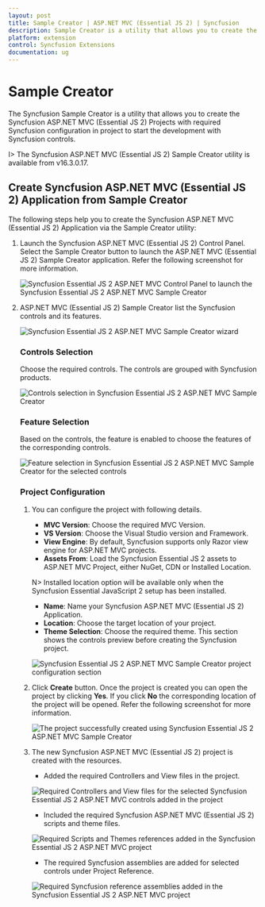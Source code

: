 ```yaml
---
layout: post
title: Sample Creator | ASP.NET MVC (Essential JS 2) | Syncfusion
description: Sample Creator is a utility that allows you to create the Syncfusion ASP.NET MVC (Essential JS 2) Projects with required Syncfusion controls
platform: extension
control: Syncfusion Extensions
documentation: ug
---
```


# Sample Creator

The Syncfusion Sample Creator is a utility that allows you to create the Syncfusion ASP.NET MVC (Essential JS 2) Projects with required Syncfusion configuration in project to start the development with Syncfusion controls.

I> The Syncfusion ASP.NET MVC (Essential JS 2) Sample Creator utility is available from v16.3.0.17.

## Create Syncfusion ASP.NET MVC (Essential JS 2) Application from Sample Creator

The following steps help you to create the Syncfusion ASP.NET MVC (Essential JS 2) Application via the Sample Creator utility:

1. Launch the Syncfusion ASP.NET MVC (Essential JS 2) Control Panel. Select the Sample Creator button to launch the ASP.NET MVC (Essential JS 2) Sample Creator application. Refer the following screenshot for more information. 

   ![Syncfusion Essential JS 2 ASP.NET MVC Control Panel to launch the Syncfusion Essential JS 2 ASP.NET MVC Sample Creator](Sample-Creator_images\SampleCreator-img1.jpg)

2. ASP.NET MVC (Essential JS 2) Sample Creator list the Syncfusion controls and its features. 

   ![Syncfusion Essential JS 2 ASP.NET MVC Sample Creator wizard](Sample-Creator_images\SampleCreator-img2.jpg)

   ### Controls Selection

   Choose the required controls. The controls are grouped with Syncfusion products.

   ![Controls selection in Syncfusion Essential JS 2 ASP.NET MVC Sample Creator](Sample-Creator_images\SampleCreator-img3.jpg)

   ### Feature Selection

   Based on the controls, the feature is enabled to choose the features of the corresponding controls.

   ![Feature selection in Syncfusion Essential JS 2 ASP.NET MVC Sample Creator for the selected controls](Sample-Creator_images\SampleCreator-img4.jpg)

   ### Project Configuration

   1. You can configure the project with following details.

      * **MVC Version**: Choose the required MVC Version. 
      * **VS Version**: Choose the Visual Studio version and Framework.
      * **View Engine**: By default, Syncfusion supports only Razor view engine for ASP.NET MVC projects.
      * **Assets From**: Load the Syncfusion Essential JS 2 assets to ASP.NET MVC Project, either NuGet, CDN or Installed Location.

      N> Installed location option will be available only when the Syncfusion Essential JavaScript 2 setup has been installed.
  
      *	**Name**: Name your Syncfusion ASP.NET MVC (Essential JS 2) Application.
      *	**Location**: Choose the target location of your project.
      *	**Theme Selection**: Choose the required theme. This section shows the controls preview before creating the Syncfusion project.

      ![Syncfusion Essential JS 2 ASP.NET MVC Sample Creator project configuration section](Sample-Creator_images\SampleCreator-img5.jpg)

   2. Click **Create** button. Once the project is created you can open the project by clicking **Yes**. If you click **No** the corresponding location of the project will be opened. Refer the following screenshot for more information.

      ![The project successfully created using Syncfusion Essential JS 2 ASP.NET MVC Sample Creator](Sample-Creator_images\SampleCreator-img6.jpg)

   3. The new Syncfusion ASP.NET MVC (Essential JS 2) project is created with the resources.

      * Added the required Controllers and View files in the project.
  
      ![Required Controllers and View files for the selected Syncfusion Essential JS 2 ASP.NET MVC controls added in the project](Sample-Creator_images\SampleCreator-img7.jpg)

      * Included the required Syncfusion ASP.NET MVC (Essential JS 2) scripts and theme files.
  
      ![Required Scripts and Themes references added in the Syncfusion Essential JS 2 ASP.NET MVC project](Sample-Creator_images\SampleCreator-img8.jpg)

      * The required Syncfusion assemblies are added for selected controls under Project Reference.
 
      ![Required Syncfusion reference assemblies added in the Syncfusion Essential JS 2 ASP.NET MVC project](Sample-Creator_images\SampleCreator-img9.jpg)  
